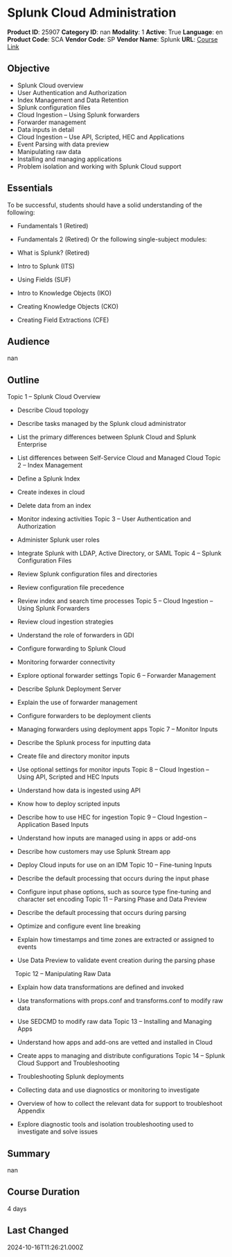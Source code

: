 # Splunk Cloud Administration

**Product ID**: 25907
**Category ID**: nan
**Modality**: 1
**Active**: True
**Language**: en
**Product Code**: SCA
**Vendor Code**: SP
**Vendor Name**: Splunk
**URL**: [Course Link](https://www.fastlaneus.com/course/splunk-sca)

## Objective
- Splunk Cloud overview
- User Authentication and Authorization
- Index Management and Data Retention
- Splunk configuration files
- Cloud Ingestion – Using Splunk forwarders
- Forwarder management
- Data inputs in detail
- Cloud Ingestion – Use API, Scripted, HEC and Applications
- Event Parsing with data preview
- Manipulating raw data
- Installing and managing applications
- Problem isolation and working with Splunk Cloud support

## Essentials
To be successful, students should have a solid understanding of the following:


- Fundamentals 1 (Retired)
- Fundamentals 2 (Retired)
Or the following single-subject modules:


- What is Splunk? (Retired)
- Intro to Splunk (ITS)
- Using Fields (SUF)
- Intro to Knowledge Objects (IKO)
- Creating Knowledge Objects (CKO)
- Creating Field Extractions (CFE)

## Audience
nan

## Outline
Topic 1 – Splunk Cloud Overview


- Describe Cloud topology
- Describe tasks managed by the Splunk cloud administrator
- List the primary differences between Splunk Cloud and Splunk Enterprise
- List differences between Self-Service Cloud and Managed Cloud
Topic 2 – Index Management


- Define a Splunk Index
- Create indexes in cloud
- Delete data from an index
- Monitor indexing activities
Topic 3 – User Authentication and Authorization


- Administer Splunk user roles
- Integrate Splunk with LDAP, Active Directory, or SAML
Topic 4 – Splunk Configuration Files


- Review Splunk configuration files and directories
- Review configuration file precedence
- Review index and search time processes
Topic 5 – Cloud Ingestion – Using Splunk Forwarders


- Review cloud ingestion strategies
- Understand the role of forwarders in GDI
- Configure forwarding to Splunk Cloud
- Monitoring forwarder connectivity
- Explore optional forwarder settings
Topic 6 – Forwarder Management


- Describe Splunk Deployment Server
- Explain the use of forwarder management
- Configure forwarders to be deployment clients
- Managing forwarders using deployment apps
Topic 7 – Monitor Inputs


- Describe the Splunk process for inputting data
- Create file and directory monitor inputs
- Use optional settings for monitor inputs
Topic 8 – Cloud Ingestion – Using API, Scripted and HEC Inputs


- Understand how data is ingested using API
- Know how to deploy scripted inputs
- Describe how to use HEC for ingestion
Topic 9 – Cloud Ingestion – Application Based Inputs


- Understand how inputs are managed using in apps or add-ons
- Describe how customers may use Splunk Stream app
- Deploy Cloud inputs for use on an IDM
Topic 10 – Fine-tuning Inputs


- Describe the default processing that occurs during the input phase
- Configure input phase options, such as source type fine-tuning and character set encoding
Topic 11 – Parsing Phase and Data Preview


- Describe the default processing that occurs during parsing
- Optimize and configure event line breaking
- Explain how timestamps and time zones are extracted or assigned to events
- Use Data Preview to validate event creation during the parsing phase

 
Topic 12 – Manipulating Raw Data


- Explain how data transformations are defined and invoked
- Use transformations with props.conf and transforms.conf to modify raw data
- Use SEDCMD to modify raw data
Topic 13 – Installing and Managing Apps


- Understand how apps and add-ons are vetted and installed in Cloud
- Create apps to managing and distribute configurations
Topic 14 – Splunk Cloud Support and Troubleshooting


- Troubleshooting Splunk deployments
- Collecting data and use diagnostics or monitoring to investigate
- Overview of how to collect the relevant data for support to troubleshoot
Appendix


- Explore diagnostic tools and isolation troubleshooting used to investigate and solve issues

## Summary
nan

## Course Duration
4 days

## Last Changed
2024-10-16T11:26:21.000Z
